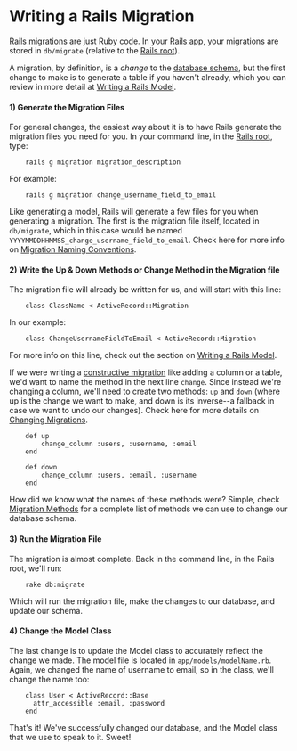 # Writing a Rails Migration



[Rails migrations](https://github.com/brettshollenberger/ruby_wiki/blob/master/Migrations.md) are just Ruby code. In your [Rails app](http://google.com), your migrations are stored in `db/migrate` (relative to the [Rails root](https://github.com/brettshollenberger/ruby_wiki/blob/master/Rails%20Root.md)). 

A migration, by definition, is a _change_ to the [database schema](https://github.com/brettshollenberger/ruby_wiki/blob/master/Schema.md), but the first change to make is to generate a table if you haven't already, which you can review in more detail at [Writing a Rails Model](https://github.com/brettshollenberger/ruby_wiki/blob/master/Writing%20a%20Rails%20Model.md). 

#### 1) Generate the Migration Files

For general changes, the easiest way about it is to have Rails generate the migration files you need for you. In your command line, in the [Rails root](https://github.com/brettshollenberger/ruby_wiki/blob/master/Rails%20Root.md), type:

		rails g migration migration_description
		
For example:

		rails g migration change_username_field_to_email

Like generating a model, Rails will generate a few files for you when generating a migration. The first is the migration file itself, located in `db/migrate`, which in this case would be named `YYYYMMDDHHMMSS_change_username_field_to_email`. Check here for more info on [Migration Naming Conventions](https://github.com/brettshollenberger/ruby_wiki/blob/master/Naming%20Migrations.md).

#### 2) Write the Up & Down Methods or Change Method in the Migration file

The migration file will already be written for us, and will start with this line:

		class ClassName < ActiveRecord::Migration
		
In our example:

		class ChangeUsernameFieldToEmail < ActiveRecord::Migration
		
For more info on this line, check out the section on [Writing a Rails Model](https://github.com/brettshollenberger/ruby_wiki/blob/master/Writing%20a%20Rails%20Model.md). 

If we were writing a [constructive migration](http://google.com) like adding a column or a table, we'd want to name the method in the next line `change`. Since instead we're changing a column, we'll need to create two methods: `up` and `down` (where up is the change we want to make, and down is its inverse--a fallback in case we want to undo our changes). Check here for more details on [Changing Migrations](https://github.com/brettshollenberger/ruby_wiki/blob/master/Changing%20Migrations.md).

		def up
			change_column :users, :username, :email
		end

		def down
  			change_column :users, :email, :username
		end
		
How did we know what the names of these methods were? Simple, check [Migration Methods](https://github.com/brettshollenberger/ruby_wiki/blob/master/Migration%20Methods.md) for a complete list of methods we can use to change our database schema.

#### 3) Run the Migration File

The migration is almost complete. Back in the command line, in the Rails root, we'll run:

		rake db:migrate
		
Which will run the migration file, make the changes to our database, and update our schema. 

#### 4) Change the Model Class

The last change is to update the Model class to accurately reflect the change we made. The model file is located in `app/models/modelName.rb`. Again, we changed the name of username to email, so in the class, we'll change the name too:

		class User < ActiveRecord::Base
		  attr_accessible :email, :password
		end
		
That's it! We've successfully changed our database, and the Model class that we use to speak to it. Sweet!


